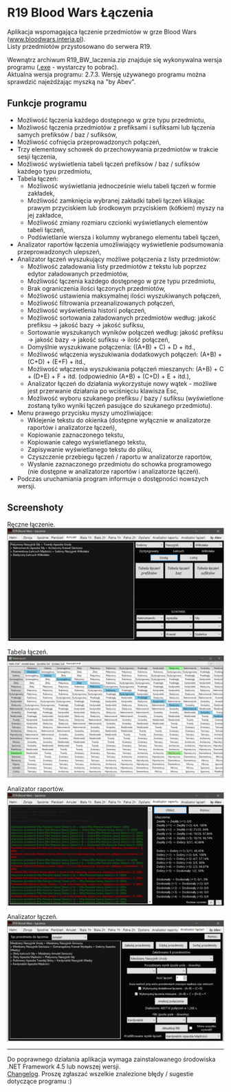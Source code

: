 # R19 Blood Wars Łączenia
   
Aplikacja wspomagająca łączenie przedmiotów w grze Blood Wars (www.bloodwars.interia.pl).  
Listy przedmiotów przystosowano do serwera R19.  
   
Wewnątrz archiwum R19_BW_laczenia.zip znajduje się wykonywalna wersja programu ([.exe](https://github.com/Abev08/R19_BW_laczenia/raw/master/R19_BW_laczenia.zip) - wystarczy to pobrać).  
Aktualna wersja programu: 2.7.3. Wersję używanego programu można sprawdzić najeżdżając myszką na "by Abev".  
   
   
## Funkcje programu
 - Możliwość łączenia każdego dostępnego w grze typu przedmiotu,
 - Możliwość łączenia przedmiotów z prefiksami i sufiksami lub łączenia samych prefiksów / baz / sufiksów,
 - Możliwość cofnięcia przeprowadzonych połączeń,
 - Trzy elementowy schowek do przechowywania przedmiotów w trakcie sesji łączenia,
 - Możliwość wyświetlenia tabeli łączeń prefiksów / baz / sufiksów każdego typu przedmiotu,
 - Tabela łączeń:
   - Możliwość wyświetlania jednocześnie wielu tabeli łączeń w formie zakładek,
   - Możliwość zamknięcia wybranej zakładki tabeli łączeń klikając prawym przyciskiem lub środkowym przyciskiem (kółkiem) myszy na jej zakładce,
   - Możliwość zmiany rozmiaru czcionki wyświetlanych elementów tabeli łączeń,
   - Podświetlanie wiersza i kolumny wybranego elementu tabeli łączeń,
 - Analizator raportów łączenia umożliwiający wyświetlenie podsumowania przeprowadzonych ulepszeń,
 - Analizator łączeń wyszukujący możliwe połączenia z listy przedmiotów:
   - Możliwość załadowania listy przedmiotów z tekstu lub poprzez edytor załadowanych przedmiotów,
   - Możliwość łączenia każdego dostępnego w grze typu przedmiotu,
   - Brak ograniczenia ilości łączonych przedmiotów,
   - Możliwość ustawienia maksymalnej ilości wyszukiwanych połączeń,
   - Możliwość filtrowania przeanalizowanych połączeń,
   - Możliwość wyświetlenia historii połączeń,
   - Możliwość sortowania załadowanych przedmiotów według: jakość prefiksu -> jakość bazy -> jakość sufiksu,
   - Sortowanie wyszukanych wyników połączeń według: jakość prefiksu -> jakość bazy -> jakość sufiksu -> ilość połączeń,
   - Domyślnie wyszukiwane połączenia: ((A+B) + C) + D + itd.,
   - Możliwość włączenia wyszukiwania dodatkowych połączeń: (A+B) + (C+D) + (E+F) + itd.,
   - Możliwość włączenia wyszukiwania połączeń mieszanych: (A+B) + C + (D+E) + F + itd. (odpowiednio (A+B) + (C+D) + E + itd.),
   - Analizator łączeń do działania wykorzystuje nowy wątek - możliwe jest przerwanie działania po wciśnięciu klawisza Esc,
   - Możliwość wyboru szukanego prefiksu / bazy / sufiksu (wyświetlone zostaną tylko wyniki łączeń pasujące do szukanego przedmiotu).
 - Menu prawego przycisku myszy umożliwiające:
   - Wklejenie tekstu do okienka (dostępne wyłącznie w analizatorze raportów i analizatorze łączeń),
   - Kopiowanie zaznaczonego tekstu,
   - Kopiowanie całego wyświetlanego tekstu,
   - Zapisywanie wyświetlanego tekstu do pliku,
   - Czyszczenie przebiegu łączeń / raportu w analizatorze raportów,
   - Wysłanie zaznaczonego przedmiotu do schowka programowego (nie dostępne w analizatorze raportów i analizatorze łączeń).
 - Podczas uruchamiania program informuje o dostępności nowszych wersji.   
   
   
   
## Screenshoty
Ręczne łączenie.
![Ręczne łączenie](Screenshots/Ręczne_łączenie.png?raw=true "Ręczne łączenie")   
   
   
Tabela łączeń.
![Tabela łączeń](Screenshots/Tabela_łączeń.png?raw=true "Tabela łączeń")   
   
   
Analizator raportów.
![Analizator raportów](Screenshots/Analizator_raportu.png?raw=true "Analizator raportów")   
   
   
Analizator łączeń.
![Analizator łączeń](Screenshots/Analizator_łączeń.png?raw=true "Analizator łączeń") 
   
   
   
--------------------------
   
   
Do poprawnego działania aplikacja wymaga zainstalowanego środowiska .NET Framework 4.5 lub nowszej wersji.  
[Changelog](Changelog.txt). Proszę zgłaszać wszelkie znalezione błędy / sugestie dotyczące programu :)  